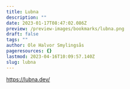 ```yaml
---
title: Lubna
description: ""
date: 2023-01-17T08:47:02.086Z
preview: /preview-images/bookmarks/lubna.png
draft: false
tags: ""
author: Ole Halvor Smylingsås
pageresources: {}
lastmod: 2023-04-16T10:09:57.140Z
slug: lubna
---
```

<!--more-->
https://lubna.dev/